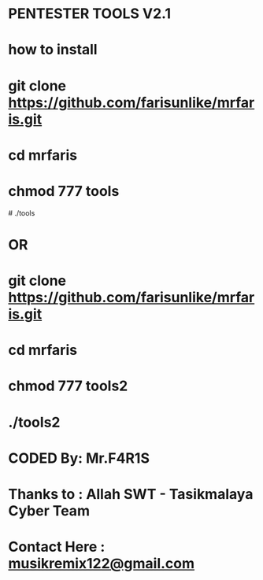 # PENTESTER TOOLS V2.1
# how to install
# git clone https://github.com/farisunlike/mrfaris.git
# cd mrfaris
# chmod 777 tools
# ./tools
# OR
# git clone https://github.com/farisunlike/mrfaris.git
# cd mrfaris
# chmod 777 tools2
# ./tools2

# CODED By: Mr.F4R1S
# Thanks to : Allah SWT - Tasikmalaya Cyber Team
# Contact Here : musikremix122@gmail.com
